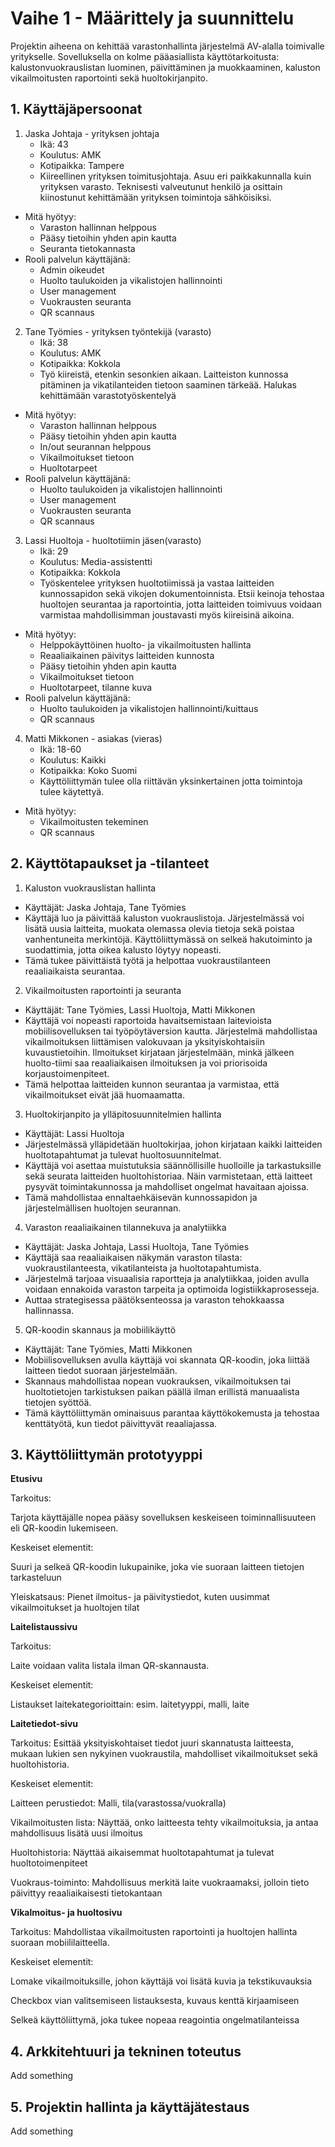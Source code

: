 # Vaihe 1 - Määrittely ja suunnittelu
Projektin aiheena on kehittää varastonhallinta järjestelmä AV-alalla toimivalle yritykselle. Sovelluksella on kolme pääasiallista käyttötarkoitusta: kalustonvuokrauslistan luominen, 
päivittäminen ja muokkaaminen, kaluston vikailmoitusten raportointi sekä huoltokirjanpito.


## 1. Käyttäjäpersoonat

1. Jaska Johtaja - yrityksen johtaja
    - Ikä: 43
    - Koulutus: AMK
    - Kotipaikka: Tampere
    - Kiireellinen yrityksen toimitusjohtaja. Asuu eri paikkakunnalla kuin yrityksen varasto. Teknisesti valveutunut henkilö ja osittain kiinostunut kehittämään yrityksen toimintoja sähköisiksi.
  - Mitä hyötyy:
    - Varaston hallinnan helppous
    - Pääsy tietoihin yhden apin kautta
    - Seuranta tietokannasta
  - Rooli palvelun käyttäjänä:
    - Admin oikeudet
    - Huolto taulukoiden ja vikalistojen hallinnointi
    - User management
    - Vuokrausten seuranta
    - QR scannaus

2. Tane Työmies - yrityksen työntekijä (varasto)
    - Ikä: 38
    - Koulutus: AMK
    - Kotipaikka: Kokkola
    - Työ kiireistä, etenkin sesonkien aikaan. Laitteiston kunnossa pitäminen ja vikatilanteiden tietoon saaminen tärkeää. Halukas kehittämään varastotyöskentelyä
- Mitä hyötyy:
    - Varaston hallinnan helppous
    - Pääsy tietoihin yhden apin kautta
    - In/out seurannan helppou­s
    - Vikailmoitukset tietoon
    - Huoltotarpeet
- Rooli palvelun käyttäjänä:
    - Huolto taulukoiden ja vikalistojen hallinnointi
    - User management
    - Vuokrausten seuranta
    - QR scannaus

3. Lassi Huoltoja - huoltotiimin jäsen(varasto)
    - Ikä: 29
    - Koulutus: Media-assistentti
    - Kotipaikka: Kokkola
    - Työskentelee yrityksen huoltotiimissä ja vastaa laitteiden kunnossapidon sekä vikojen dokumentoinnista. Etsii keinoja tehostaa huoltojen seurantaa ja raportointia, jotta laitteiden toimivuus voidaan varmistaa mahdollisimman joustavasti myös kiireisinä aikoina.

- Mitä hyötyy:
    - Helppokäyttöinen huolto- ja vikailmoitusten hallinta
    - Reaaliaikainen päivitys laitteiden kunnosta
    - Pääsy tietoihin yhden apin kautta
    - Vikailmoitukset tietoon
    - Huoltotarpeet, tilanne kuva
- Rooli palvelun käyttäjänä:
    - Huolto taulukoiden ja vikalistojen hallinnointi/kuittaus
    - QR scannaus

4. Matti Mikkonen - asiakas (vieras)
    - Ikä: 18-60
    - Koulutus: Kaikki
    - Kotipaikka: Koko Suomi
    - Käyttöliittymän tulee olla riittävän yksinkertainen jotta toimintoja tulee käytettyä.
- Mitä hyötyy:
    - Vikailmoitusten tekeminen
    - QR scannaus

## 2. Käyttötapaukset ja -tilanteet

1. Kaluston vuokrauslistan hallinta
- Käyttäjät: Jaska Johtaja, Tane Työmies
- Käyttäjä luo ja päivittää kaluston vuokrauslistoja. Järjestelmässä voi lisätä uusia laitteita, muokata olemassa olevia tietoja sekä poistaa vanhentuneita merkintöjä. Käyttöliittymässä on selkeä hakutoiminto ja suodattimia, jotta oikea kalusto löytyy nopeasti.
- Tämä tukee päivittäistä työtä ja helpottaa vuokraustilanteen reaaliaikaista seurantaa.

2. Vikailmoitusten raportointi ja seuranta
- Käyttäjät: Tane Työmies, Lassi Huoltoja, Matti Mikkonen
- Käyttäjä voi nopeasti raportoida havaitsemistaan laitevioista mobiilisovelluksen tai työpöytäversion kautta. Järjestelmä mahdollistaa vikailmoituksen liittämisen valokuvaan ja yksityiskohtaisiin kuvaustietoihin. Ilmoitukset kirjataan järjestelmään, minkä jälkeen huolto-tiimi saa reaaliaikaisen ilmoituksen ja voi priorisoida korjaustoimenpiteet.
- Tämä helpottaa laitteiden kunnon seurantaa ja varmistaa, että vikailmoitukset eivät jää huomaamatta.

3. Huoltokirjanpito ja ylläpitosuunnitelmien hallinta
- Käyttäjät: Lassi Huoltoja
- Järjestelmässä ylläpidetään huoltokirjaa, johon kirjataan kaikki laitteiden huoltotapahtumat ja tulevat huoltosuunnitelmat.
- Käyttäjä voi asettaa muistutuksia säännöllisille huolloille ja tarkastuksille sekä seurata laitteiden huoltohistoriaa. Näin varmistetaan, että laitteet pysyvät toimintakunnossa ja mahdolliset ongelmat havaitaan ajoissa.
- Tämä mahdollistaa ennaltaehkäisevän kunnossapidon ja järjestelmällisen huoltojen seurannan.

4. Varaston reaaliaikainen tilannekuva ja analytiikka
- Käyttäjät: Jaska Johtaja, Lassi Huoltoja, Tane Työmies
- Käyttäjä saa reaaliaikaisen näkymän varaston tilasta: vuokraustilanteesta, vikatilanteista ja huoltotapahtumista.
- Järjestelmä tarjoaa visuaalisia raportteja ja analytiikkaa, joiden avulla voidaan ennakoida varaston tarpeita ja optimoida logistiikkaprosesseja.
- Auttaa strategisessa päätöksenteossa ja varaston tehokkaassa hallinnassa.

5. QR-koodin skannaus ja mobiilikäyttö
- Käyttäjät: Tane Työmies, Matti Mikkonen
- Mobiilisovelluksen avulla käyttäjä voi skannata QR-koodin, joka liittää laitteen tiedot suoraan järjestelmään.
- Skannaus mahdollistaa nopean vuokrauksen, vikailmoituksen tai huoltotietojen tarkistuksen paikan päällä ilman erillistä manuaalista tietojen syöttöä.
- Tämä käyttöliittymän ominaisuus parantaa käyttökokemusta ja tehostaa kenttätyötä, kun tiedot päivittyvät reaaliajassa.

## 3. Käyttöliittymän prototyyppi

**Etusivu**

Tarkoitus:

Tarjota käyttäjälle nopea pääsy sovelluksen keskeiseen toiminnallisuuteen eli QR-koodin lukemiseen.

Keskeiset elementit:

Suuri ja selkeä QR-koodin lukupainike, joka vie suoraan laitteen tietojen tarkasteluun

Yleiskatsaus: Pienet ilmoitus- ja päivitystiedot, kuten uusimmat vikailmoitukset ja huoltojen tilat

**Laitelistaussivu**

Tarkoitus:

Laite voidaan valita listala ilman QR-skannausta.

Keskeiset elementit:

Listaukset laitekategorioittain: esim. laitetyyppi, malli, laite

**Laitetiedot-sivu**

Tarkoitus:
Esittää yksityiskohtaiset tiedot juuri skannatusta laitteesta, mukaan lukien sen nykyinen vuokraustila, mahdolliset vikailmoitukset sekä huoltohistoria.

Keskeiset elementit:

Laitteen perustiedot: Malli, tila(varastossa/vuokralla)

Vikailmoitusten lista: Näyttää, onko laitteesta tehty vikailmoituksia, ja antaa mahdollisuus lisätä uusi ilmoitus

Huoltohistoria: Näyttää aikaisemmat huoltotapahtumat ja tulevat huoltotoimenpiteet

Vuokraus-toiminto: Mahdollisuus merkitä laite vuokraamaksi, jolloin tieto päivittyy reaaliaikaisesti tietokantaan

**Vikalmoitus- ja huoltosivu**


Tarkoitus:
Mahdollistaa vikailmoitusten raportointi ja huoltojen hallinta suoraan mobiililaitteella.

Keskeiset elementit:

Lomake vikailmoituksille, johon käyttäjä voi lisätä kuvia ja tekstikuvauksia

Checkbox vian valitsemiseen listauksesta, kuvaus kenttä kirjaamiseen

Selkeä käyttöliittymä, joka tukee nopeaa reagointia ongelmatilanteissa



## 4. Arkkitehtuuri ja tekninen toteutus

Add something

## 5. Projektin hallinta ja käyttäjätestaus

Add something
